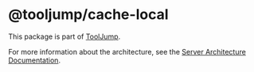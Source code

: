 # @tooljump/cache-local

This package is part of [ToolJump](https://tooljump.dev/).

For more information about the architecture, see the [Server Architecture Documentation](https://tooljump.dev/docs/server-architecture).

